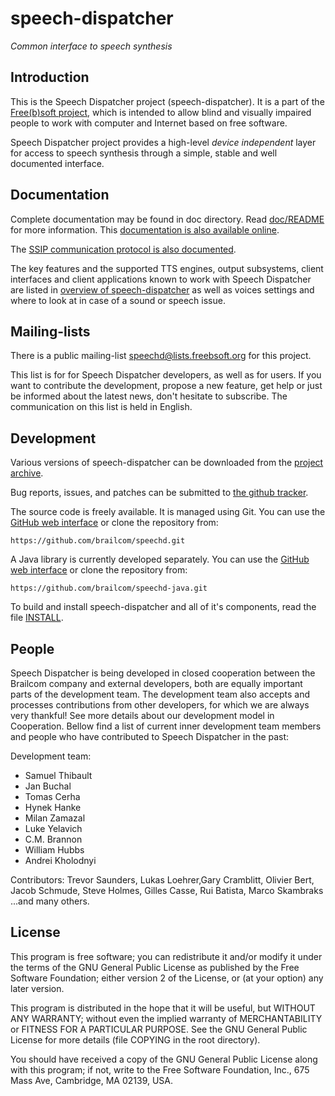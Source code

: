 speech-dispatcher
=================

*Common interface to speech synthesis*

Introduction
------------

This is the Speech Dispatcher project (speech-dispatcher). It is a part of the
[Free(b)soft project](https://devel.freebsoft.org/), which is intended to allow
blind and visually impaired people to work with computer and Internet based on
free software.

Speech Dispatcher project provides a high-level *device independent* layer
for access to speech synthesis through a simple, stable and well documented
interface.

Documentation
-------------

Complete documentation may be found in doc directory. Read
[doc/README](doc/README) for more information. This [documentation is also
available online](https://devel.freebsoft.org/doc/speechd/speech-dispatcher.html).

The [SSIP communication protocol is also
documented](https://devel.freebsoft.org/doc/speechd/ssip.html).

The key features and the supported TTS engines, output subsystems, client
interfaces and client applications known to work with Speech Dispatcher are
listed in [overview of speech-dispatcher](README.overview.md) as well as voices
settings and where to look at in case of a sound or speech issue.

Mailing-lists
-------------

There is a public mailing-list speechd@lists.freebsoft.org for this project.

This list is for for Speech Dispatcher developers, as well as for users. If you
want to contribute the development, propose a new feature, get help or just be
informed about the latest news, don't hesitate to subscribe. The communication
on this list is held in English.

Development
-----------

Various versions of speech-dispatcher can be downloaded from the [project
archive](https://github.com/brailcom/speechd/releases).

Bug reports, issues, and patches can be submitted to [the github
tracker](https://github.com/brailcom/speechd/issues).

The source code is freely available. It is managed using Git. You can use
the [GitHub web interface](https://github.com/brailcom/speechd) or clone the
repository from:

    https://github.com/brailcom/speechd.git

A Java library is currently developed separately. You can use the [GitHub web
interface](https://github.com/brailcom/speechd-java) or clone the repository
from:

    https://github.com/brailcom/speechd-java.git

To build and install speech-dispatcher and all of it's components, read the
file [INSTALL](INSTALL).


People
------

Speech Dispatcher is being developed in closed cooperation between the Brailcom
company and external developers, both are equally important parts of the
development team. The development team also accepts and processes contributions
from other developers, for which we are always very thankful! See more details
about our development model in Cooperation. Bellow find a list of current inner
development team members and people who have contributed to Speech Dispatcher in
the past:

Development team:

  * Samuel Thibault
  * Jan Buchal
  * Tomas Cerha
  * Hynek Hanke
  * Milan Zamazal
  * Luke Yelavich
  * C.M. Brannon
  * William Hubbs
  * Andrei Kholodnyi

Contributors: Trevor Saunders, Lukas Loehrer,Gary Cramblitt, Olivier Bert, Jacob
Schmude, Steve Holmes, Gilles Casse, Rui Batista, Marco Skambraks ...and many
others.

License
-------

This program is free software; you can redistribute it and/or modify it under
the terms of the GNU General Public License as published by the Free Software
Foundation; either version 2 of the License, or (at your option) any later
version.

This program is distributed in the hope that it will be useful, but WITHOUT ANY
WARRANTY; without even the implied warranty of MERCHANTABILITY or FITNESS FOR A
PARTICULAR PURPOSE.  See the GNU General Public License for more details (file
COPYING in the root directory).

You should have received a copy of the GNU General Public License along with
this program; if not, write to the Free Software Foundation, Inc., 675 Mass
Ave, Cambridge, MA 02139, USA.
